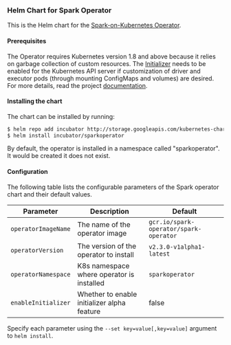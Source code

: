 ### Helm Chart for Spark Operator

This is the Helm chart for the [Spark-on-Kubernetes Operator](https://github.com/GoogleCloudPlatform/spark-on-k8s-operator).

#### Prerequisites

The Operator requires Kubernetes version 1.8 and above because it relies on garbage collection of custom resources. The [Initializer](https://kubernetes.io/docs/reference/access-authn-authz/extensible-admission-controllers/#initializers) needs to be enabled for the Kubernetes API server if customization of driver and executor pods (through mounting ConfigMaps and volumes) are desired. For more details, read the project [documentation](https://github.com/GoogleCloudPlatform/spark-on-k8s-operator).

#### Installing the chart

The chart can be installed by running:

```bash
$ helm repo add incubator http://storage.googleapis.com/kubernetes-charts-incubator
$ helm install incubator/sparkoperator
```

By default, the operator is installed in a namespace called "sparkoperator". It would be created it does not exist.

#### Configuration

The following table lists the configurable parameters of the Spark operator chart and their default values.

| Parameter              | Description                                 | Default                                |
| ---------------------- | ------------------------------------------- | -------------------------------------- |
| `operatorImageName`    | The name of the operator image              | `gcr.io/spark-operator/spark-operator` |
| `operatorVersion`      | The version of the operator to install      | `v2.3.0-v1alpha1-latest`               |
| `operatorNamespace`    | K8s namespace where operator is installed   | `sparkoperator`                        |
| `enableInitializer`    | Whether to enable initializer alpha feature | false                                  |

Specify each parameter using the `--set key=value[,key=value]` argument to `helm install`.

